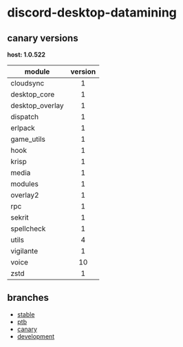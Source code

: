 # discord-desktop-datamining

## canary versions

**host: 1.0.522**

| module | version |
| ------ | :-----: |
| cloudsync | 1 |
| desktop_core | 1 |
| desktop_overlay | 1 |
| dispatch | 1 |
| erlpack | 1 |
| game_utils | 1 |
| hook | 1 |
| krisp | 1 |
| media | 1 |
| modules | 1 |
| overlay2 | 1 |
| rpc | 1 |
| sekrit | 1 |
| spellcheck | 1 |
| utils | 4 |
| vigilante | 1 |
| voice | 10 |
| zstd | 1 |

## branches

- [stable](https://github.com/OpenAsar/discord-desktop-datamining/tree/stable)
- [ptb](https://github.com/OpenAsar/discord-desktop-datamining/tree/ptb)
- [canary](https://github.com/OpenAsar/discord-desktop-datamining/tree/canary)
- [development](https://github.com/OpenAsar/discord-desktop-datamining/tree/development)